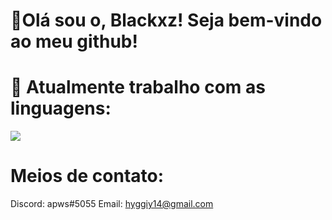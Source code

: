 #  👋Olá sou o, Blackxz! Seja bem-vindo ao meu github!
#  🤖 Atualmente trabalho com as linguagens:
<img src="https://cdn.jsdelivr.net/gh/devicons/devicon/icons/java/java-original-wordmark.svg" />

# Meios de contato:
Discord: apws#5055
Email: hyggiy14@gmail.com

